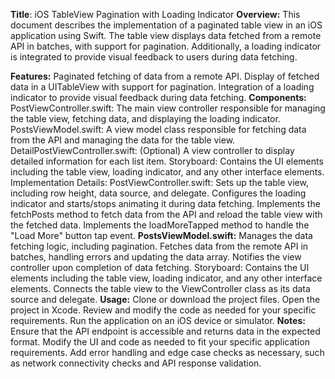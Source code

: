 **Title**: iOS TableView Pagination with Loading Indicator
**Overview:**
This document describes the implementation of a paginated table view in an iOS application using Swift. The table view displays data fetched from a remote API in batches, with support for pagination. Additionally, a loading indicator is integrated to provide visual feedback to users during data fetching.

**Features:**
Paginated fetching of data from a remote API.
Display of fetched data in a UITableView with support for pagination.
Integration of a loading indicator to provide visual feedback during data fetching.
**Components:**
PostViewController.swift: The main view controller responsible for managing the table view, fetching data, and displaying the loading indicator.
PostsViewModel.swift: A view model class responsible for fetching data from the API and managing the data for the table view.
DetailPostViewController.swift: (Optional) A view controller to display detailed information for each list item.
Storyboard: Contains the UI elements including the table view, loading indicator, and any other interface elements.
Implementation Details:
PostViewController.swift:
Sets up the table view, including row height, data source, and delegate.
Configures the loading indicator and starts/stops animating it during data fetching.
Implements the fetchPosts method to fetch data from the API and reload the table view with the fetched data.
Implements the loadMoreTapped method to handle the "Load More" button tap event.
**PostsViewModel.swift:**
Manages the data fetching logic, including pagination.
Fetches data from the remote API in batches, handling errors and updating the data array.
Notifies the view controller upon completion of data fetching.
Storyboard:
Contains the UI elements including the table view, loading indicator, and any other interface elements.
Connects the table view to the ViewController class as its data source and delegate.
**Usage:**
Clone or download the project files.
Open the project in Xcode.
Review and modify the code as needed for your specific requirements.
Run the application on an iOS device or simulator.
**Notes:**
Ensure that the API endpoint is accessible and returns data in the expected format.
Modify the UI and code as needed to fit your specific application requirements.
Add error handling and edge case checks as necessary, such as network connectivity checks and API response validation.
